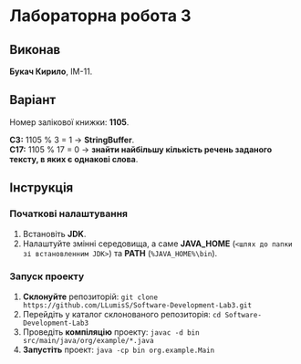 # Лабораторна робота 3
## Виконав
**Букач Кирило**, ІМ-11.
## Варіант
Номер залікової книжки: **1105**.  
  
**С3:** 1105 % 3 = 1 -> **StringBuffer**.  
**С17:** 1105 % 17 = 0 -> **знайти найбільшу кількість речень заданого тексту, в яких є однакові
слова**.  
## Інструкція
### Початкові налаштування
1. Встановіть **JDK**.
2. Налаштуйте змінні середовища, а саме **JAVA_HOME** (`<шлях до папки зі встановленним JDK>`) та **PATH** (`%JAVA_HOME%\bin`).
### Запуск проекту
1. **Склонуйте** репозиторій: `git clone https://github.com/LLumisS/Software-Development-Lab3.git`
2. Перейдіть у каталог склонованого репозиторія: `cd Software-Development-Lab3`
3. Проведіть **компіляцію** проекту: `javac -d bin src/main/java/org/example/*.java`
4. **Запустіть** проект: `java -cp bin org.example.Main`
